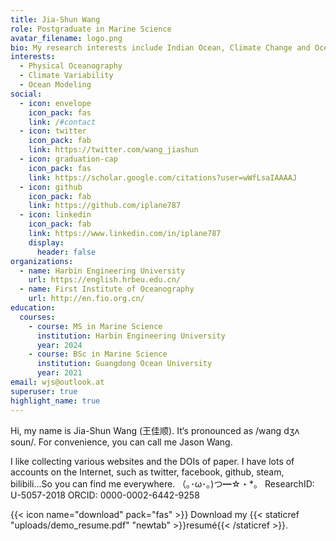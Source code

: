 ```yaml
---
title: Jia-Shun Wang
role: Postgraduate in Marine Science
avatar_filename: logo.png
bio: My research interests include Indian Ocean, Climate Change and Ocean Model.
interests:
  - Physical Oceanography
  - Climate Variability
  - Ocean Modeling
social:
  - icon: envelope
    icon_pack: fas
    link: /#contact
  - icon: twitter
    icon_pack: fab
    link: https://twitter.com/wang_jiashun
  - icon: graduation-cap
    icon_pack: fas
    link: https://scholar.google.com/citations?user=wWfLsaIAAAAJ
  - icon: github
    icon_pack: fab
    link: https://github.com/iplane787
  - icon: linkedin
    icon_pack: fab
    link: https://www.linkedin.com/in/iplane787
    display:
      header: false
organizations:
  - name: Harbin Engineering University
    url: https://english.hrbeu.edu.cn/
  - name: First Institute of Oceanography
    url: http://en.fio.org.cn/
education:
  courses:
    - course: MS in Marine Science
      institution: Harbin Engineering University
      year: 2024
    - course: BSc in Marine Science
      institution: Guangdong Ocean University
      year: 2021
email: wjs@outlook.at
superuser: true
highlight_name: true
---
```

Hi, my name is Jia-Shun Wang (王佳顺). It‘s pronounced as /wang dʒʌ soun/. For convenience, you can call me Jason Wang. 

I like collecting various websites and the DOIs of paper. I have lots of accounts on the Internet, such as twitter, facebook, github, steam, bilibili...So you can find me everywhere. （｡･ω･｡)つ━☆・*。 
ResearchID: U-5057-2018 ORCID: 0000-0002-6442-9258

{{< icon name="download" pack="fas" >}} Download my {{< staticref "uploads/demo_resume.pdf" "newtab" >}}resumé{{< /staticref >}}.
